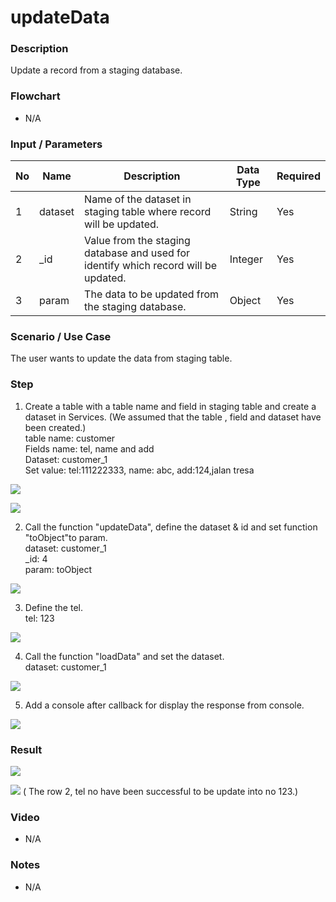 ﻿# updateData 

### Description

Update a record from a staging database.

### Flowchart

- N/A 

### Input / Parameters

| No | Name | Description | Data Type | Required |
| ------ | ------ | ------ |------ | ------ |
| 1 | dataset | Name of the dataset in staging table where record will be updated. | String | Yes  |
| 2 | _id | Value from the staging database and used for identify which record will be updated. | Integer | Yes  |
| 3 | param | The data to be updated from the staging database. | Object | Yes |

### Scenario / Use Case

The user wants to update the data from staging table.

### Step

1. Create a table with a table name and field in         staging table and      create a dataset in         Services. (We assumed that the table ,             field and dataset have been created.)
   <br>
   table name: customer<br>
   Fields name: tel, name and add<br>
   Dataset: customer_1<br>
   Set value: tel:111222333, name: abc, add:124,jalan tresa

  ![](../../../../document/function/Dataset/updatedata/updatedata-step-1.png?raw=true)
        
  ![](../../../../document/function/Dataset/updatedata/updatedata-step-2.png?raw=true)

2. Call the function "updateData", define the         dataset & id and set    function "toObject"to      param.
   <br>
   dataset: customer_1<br>
   _id: 4<br>
   param: toObject
   
  ![](../../../../document/function/Dataset/updatedata/updatedata-step-3.png?raw=true)
   
3. Define the tel.
   <br>
   tel: 123<br>
   
  ![](../../../../document/function/Dataset/updatedata/updatedata-step-4.png?raw=true)
   
4. Call the function "loadData" and set the dataset.
   <br>
   dataset: customer_1<br>
 
  ![](../../../../document/function/Dataset/updatedata/updatedata-step-5.png?raw=true)
   
5.  Add a console after callback for display the response from console.

  ![](../../../../document/function/Dataset/updatedata/updatedata-step-6.png?raw=true)
  
### Result

![](../../../../document/function/Dataset/updatedata/updatedata-result-1.png?raw=true)

![](../../../../document/function/Dataset/updatedata/updatedata-result-2.png?raw=true)
( The row 2, tel no have been successful to be update into no 123.)

### Video

- N/A

<!--[![Video](http://i.imgur.com/Ot5DWAW.png)](https://youtu.be/StTqXEQ2l-Y?t=35s)-->

### Notes

- N/A